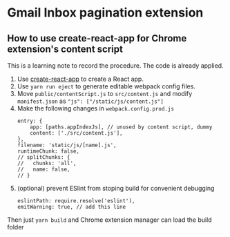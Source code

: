 # Gmail Inbox pagination extension

## How to use create-react-app for Chrome extension's content script 

This is a learning note to record the procedure. The code is already applied. 

1. Use [create-react-app](https://github.com/facebook/create-react-app) to create a React app. 
2. Use `yarn run eject` to generate editable webpack config files.
3. Move `public/contentScript.js` to `src/content.js` and modify `manifest.json` as `"js": ["/static/js/content.js"]` 
4. Make the following changes in `webpack.config.prod.js`
    ```
    entry: {
        app: [paths.appIndexJs], // unused by content script, dummy 
        content: ['./src/content.js'],
    },    
    filename: 'static/js/[name].js',
    runtimeChunk: false,
    // splitChunks: {
    //   chunks: 'all',
    //   name: false,
    // }
    ```
5. (optional) prevent ESlint from stoping build for convenient debugging 
    ```
    eslintPath: require.resolve('eslint'),
    emitWarning: true, // add this line
    ```

Then just `yarn build` and Chrome extension manager can load the build folder 